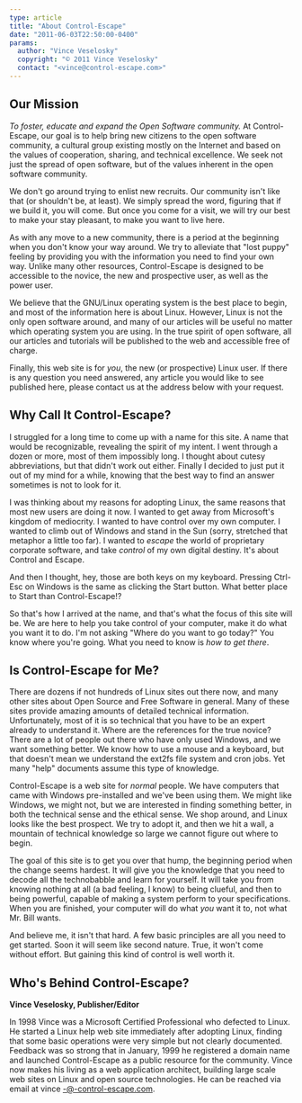 ```yaml
---
type: article
title: "About Control-Escape"
date: "2011-06-03T22:50:00-0400"
params:
  author: "Vince Veselosky"
  copyright: "© 2011 Vince Veselosky"
  contact: "<vince@control-escape.com>"
---
```


## Our Mission

_To foster, educate and expand the Open Software community._ At Control-Escape, our goal
is to help bring new citizens to the open software community, a cultural group existing
mostly on the Internet and based on the values of cooperation, sharing, and technical
excellence. We seek not just the spread of open software, but of the values inherent in
the open software community.

We don\'t go around trying to enlist new recruits. Our community isn\'t like that (or
shouldn\'t be, at least). We simply spread the word, figuring that if we build it, you
will come. But once you come for a visit, we will try our best to make your stay
pleasant, to make you want to live here.

As with any move to a new community, there is a period at the beginning when you don\'t
know your way around. We try to alleviate that \"lost puppy\" feeling by providing you
with the information you need to find your own way. Unlike many other resources,
Control-Escape is designed to be accessible to the novice, the new and prospective user,
as well as the power user.

We believe that the GNU/Linux operating system is the best place to begin, and most of
the information here is about Linux. However, Linux is not the only open software
around, and many of our articles will be useful no matter which operating system you are
using. In the true spirit of open software, all our articles and tutorials will be
published to the web and accessible free of charge.

Finally, this web site is for _you_, the new (or prospective) Linux user. If there is
any question you need answered, any article you would like to see published here, please
contact us at the address below with your request.

## Why Call It Control-Escape?

I struggled for a long time to come up with a name for this site. A name that would be
recognizable, revealing the spirit of my intent. I went through a dozen or more, most of
them impossibly long. I thought about cutesy abbreviations, but that didn\'t work out
either. Finally I decided to just put it out of my mind for a while, knowing that the
best way to find an answer sometimes is not to look for it.

I was thinking about my reasons for adopting Linux, the same reasons that most new users
are doing it now. I wanted to get away from Microsoft\'s kingdom of mediocrity. I wanted
to have control over my own computer. I wanted to climb out of Windows and stand in the
Sun (sorry, stretched that metaphor a little too far). I wanted to _escape_ the world of
proprietary corporate software, and take _control_ of my own digital destiny. It\'s
about Control and Escape.

And then I thought, hey, those are both keys on my keyboard. Pressing Ctrl-Esc on
Windows is the same as clicking the Start button. What better place to Start than
Control-Escape!?

So that\'s how I arrived at the name, and that\'s what the focus of this site will be.
We are here to help you take control of your computer, make it do what you want it to
do. I\'m not asking \"Where do you want to go today?\" You know where you\'re going.
What you need to know is _how to get there_.

## Is Control-Escape for Me?

There are dozens if not hundreds of Linux sites out there now, and many other sites
about Open Source and Free Software in general. Many of these sites provide amazing
amounts of detailed technical information. Unfortunately, most of it is so technical
that you have to be an expert already to understand it. Where are the references for the
true novice? There are a lot of people out there who have only used Windows, and we want
something better. We know how to use a mouse and a keyboard, but that doesn\'t mean we
understand the ext2fs file system and cron jobs. Yet many \"help\" documents assume this
type of knowledge.

Control-Escape is a web site for _normal_ people. We have computers that came with
Windows pre-installed and we\'ve been using them. We might like Windows, we might not,
but we are interested in finding something better, in both the technical sense and the
ethical sense. We shop around, and Linux looks like the best prospect. We try to adopt
it, and then we hit a wall, a mountain of technical knowledge so large we cannot figure
out where to begin.

The goal of this site is to get you over that hump, the beginning period when the change
seems hardest. It will give you the knowledge that you need to decode all the
technobabble and learn for yourself. It will take you from knowing nothing at all (a bad
feeling, I know) to being clueful, and then to being powerful, capable of making a
system perform to your specifications. When you are finished, your computer will do what
_you_ want it to, not what Mr. Bill wants.

And believe me, it isn\'t that hard. A few basic principles are all you need to get
started. Soon it will seem like second nature. True, it won\'t come without effort. But
gaining this kind of control is well worth it.

## Who\'s Behind Control-Escape?

**Vince Veselosky, Publisher/Editor**

In 1998 Vince was a Microsoft Certified Professional who defected to Linux. He started a
Linux help web site immediately after adopting Linux, finding that some basic operations
were very simple but not clearly documented. Feedback was so strong that in January,
1999 he registered a domain name and launched Control-Escape as a public resource for
the community. Vince now makes his living as a web application architect, building large
scale web sites on Linux and open source technologies. He can be reached via email at
vince -@-control-escape.com.
